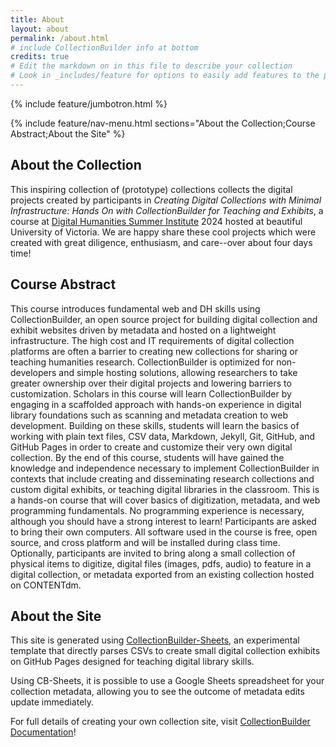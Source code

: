 ```yaml
---
title: About
layout: about
permalink: /about.html
# include CollectionBuilder info at bottom
credits: true
# Edit the markdown on in this file to describe your collection
# Look in _includes/feature for options to easily add features to the page
---
```


{% include feature/jumbotron.html %}

{% include feature/nav-menu.html sections="About the Collection;Course Abstract;About the Site" %}

## About the Collection

This inspiring collection of (prototype) collections collects the digital projects created by participants in *Creating Digital Collections with Minimal Infrastructure: Hands On with CollectionBuilder for Teaching and Exhibits*, a course at [Digital Humanities Summer Institute](https://dhsi.org/) 2024 hosted at beautiful University of Victoria. 
We are happy share these cool projects which were created with great diligence, enthusiasm, and care--over about four days time!

## Course Abstract

This course introduces fundamental web and DH skills using CollectionBuilder, an open source project for building digital collection and exhibit websites driven by metadata and hosted on a lightweight infrastructure. The high cost and IT requirements of digital collection platforms are often a barrier to creating new collections for sharing or teaching humanities research. CollectionBuilder is optimized for non-developers and simple hosting solutions, allowing researchers to take greater ownership over their digital projects and lowering barriers to customization. Scholars in this course will learn CollectionBuilder by engaging in a scaffolded approach with hands-on experience in digital library foundations such as scanning and metadata creation to web development. Building on these skills, students will learn the basics of working with plain text files, CSV data, Markdown, Jekyll, Git, GitHub, and GitHub Pages in order to create and customize their very own digital collection. By the end of this course, students will have gained the knowledge and independence necessary to implement CollectionBuilder in contexts that include creating and disseminating research collections and custom digital exhibits, or teaching digital libraries in the classroom. This is a hands-on course that will cover basics of digitization, metadata, and web programming fundamentals. No programming experience is necessary, although you should have a strong interest to learn! Participants are asked to bring their own computers. All software used in the course is free, open source, and cross platform and will be installed during class time. Optionally, participants are invited to bring along a small collection of physical items to digitize, digital files (images, pdfs, audio) to feature in a digital collection, or metadata exported from an existing collection hosted on CONTENTdm.

## About the Site

This site is generated using [CollectionBuilder-Sheets](https://github.com/CollectionBuilder/collectionbuilder-sheets), an experimental template that directly parses CSVs to create small digital collection exhibits on GitHub Pages designed for teaching digital library skills.

Using CB-Sheets, it is possible to use a Google Sheets spreadsheet for your collection metadata, allowing you to see the outcome of metadata edits update immediately.

For full details of creating your own collection site, visit [CollectionBuilder Documentation](https://collectionbuilder.github.io/cb-docs/)!
